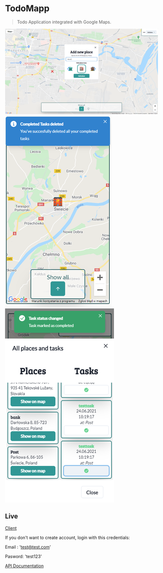 # TodoMapp

> Todo Application integrated with Google Maps.

![](1.PNG)
![](2.PNG)
![](3.PNG)

## Live

[Client](https://practical-almeida-47be78.netlify.app/)

If you don't want to create account, login with this credentials:

Email : 'test@test.com'

Pasword: 'test123'


[API Documentation](https://documenter.getpostman.com/view/13930534/Tzedf3iQ)

